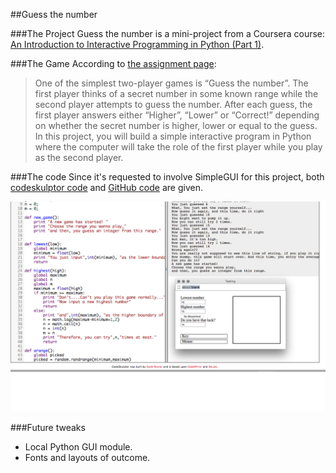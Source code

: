 ##Guess the number

###The Project
Guess the number is a mini-project from a Coursera course: [An Introduction  to Interactive Programming in Python (Part 1)](https://class.coursera.org/interactivepython1-002). 


###The Game
According to [the assignment page](https://class.coursera.org/interactivepython1-002/human_grading/view/courses/974633/assessments/29/submissions):

> One of the simplest two-player games is “Guess the number”. The first player thinks of a secret number in some known range while the second player attempts to guess the number. After each guess, the first player answers either “Higher”, “Lower” or “Correct!” depending on whether the secret number is higher, lower or equal to the guess. In this project, you will build a simple interactive program in Python where the computer will take the role of the first player while you play as the second player.


###The code
Since it's requested to involve SimpleGUI for this project, both [codeskulptor code](http://www.codeskulptor.org/#user39_sZ2qwIJ5s0_3.py) and [GitHub code](https://github.com/yzha3917/omooc.py/blob/master/guess_the_number.py) are given. 

![codeskulptor code](https://github.com/yzha3917/pythoncamp0/blob/master/source/Week_2/Guess.png?raw=true)



###Future tweaks
* Local Python GUI module.
* Fonts and layouts of outcome.
